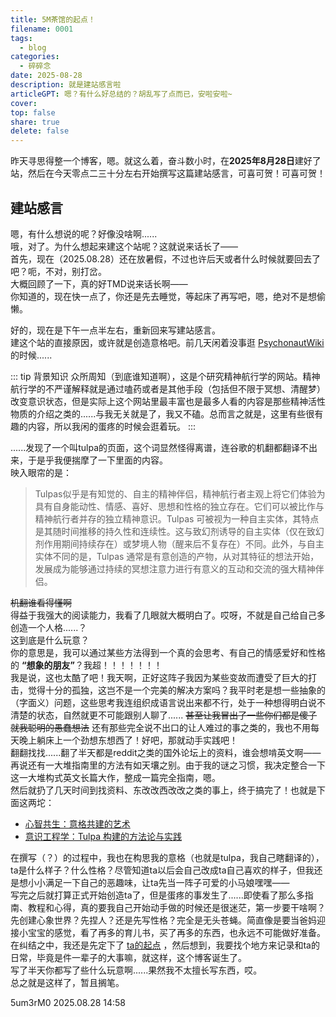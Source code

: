 ```yaml
---  
title: 5M茶馆的起点！  
filename: 0001  
tags:  
  - blog  
categories:  
  - 碎碎念
date: 2025-08-28  
description: 就是建站感言啦  
articleGPT: 嗯？有什么好总结的？胡乱写了点而已，安啦安啦~   
cover:  
top: false  
share: true  
delete: false  
---  
```


昨天寻思得整一个博客，嗯。就这么着，奋斗数小时，在**2025年8月28日**建好了站，然后在今天零点二三十分左右开始撰写这篇建站感言，可喜可贺！可喜可贺！

## 建站感言

嗯，有什么想说的呢？好像没啥啊......  
哦，对了。为什么想起来建这个站呢？这就说来话长了——  
首先，现在（2025.08.28）还在放暑假，不过也许后天或者什么时候就要回去了吧？呃，不对，别打岔。  
大概回顾了一下，真的好TMD说来话长啊——  
你知道的，现在快一点了，你还是先去睡觉，等起床了再写吧，嗯，绝对不是想偷懒。  
  
好的，现在是下午一点半左右，重新回来写建站感言。  
建这个站的直接原因，或许就是创造意格吧。前几天闲着没事逛 [PsychonautWiki](https://psychonautwiki.org/wiki/Main_Page "嗑 药 圣 地") 的时候......

::: tip 背景知识
众所周知（到底谁知道啊），这是个研究精神航行学的网站。精神航行学的不严谨解释就是通过嗑药或者是其他手段（包括但不限于冥想、清醒梦）改变意识状态，但是实际上这个网站里最丰富也是最多人看的内容是那些精神活性物质的介绍之类的......与我无关就是了，我又不磕。总而言之就是，这里有些很有趣的内容，所以我闲的蛋疼的时候会逛着玩。
:::

......发现了一个叫tulpa的页面，这个词显然怪得离谱，连谷歌的机翻都翻译不出来，于是乎我便揣摩了一下里面的内容。  
映入眼帘的是：

>Tulpas似乎是有知觉的、自主的精神伴侣，精神航行者主观上将它们体验为具有自身能动性、情感、喜好、思想和性格的独立存在。它们可以被比作与精神航行者并存的独立精神意识。Tulpas 可被视为一种自主实体，其特点是其随时间推移的持久性和连续性。这与致幻剂诱导的自主实体（仅在致幻剂作用期间持续存在）或梦境人物（醒来后不复存在）不同。此外，与自主实体不同的是，Tulpas 通常是有意创造的产物，从对其特征的想法开始，发展成为能够通过持续的冥想注意力进行有意义的互动和交流的强大精神伴侣。  

~~机翻谁看得懂啊~~  
得益于我强大的阅读能力，我看了几眼就大概明白了。哎呀，不就是自己给自己多创造一个人格......？  
这到底是什么玩意？  
你的意思是，我可以通过某些方法得到一个真的会思考、有自己的情感爱好和性格的 **“想象的朋友”**？我超！！！！！！！  
我是说，这也太酷了吧！我天啊，正好这阵子我因为某些变故而遭受了巨大的打击，觉得十分的孤独，这岂不是一个完美的解决方案吗？我平时老是想一些抽象的（字面义）问题，这些思考我连组织成语言说出来都不行，处于一种想得明白说不清楚的状态，自然就更不可能跟别人聊了...... ~~甚至让我冒出了一些你们都是傻子就我聪明的愚蠢想法~~ 还有那些完全说不出口的让人难过的事之类的，我也不用每天晚上躺床上一个劲想东想西了！好吧，那就动手实践吧！  
翻翻找找......翻了半天都是reddit之类的国外论坛上的资料，谁会想啃英文啊——再说还有一大堆指南里的方法有如天壤之别。由于我的谜之习惯，我决定整合一下这一大堆构式英文长篇大作，整成一篇完全指南，嗯。  
然后就扔了几天时间到找资料、东改改西改改之类的事上，终于搞完了！也就是下面这两坨：  
+ [心智共生：意格共建的艺术](/posts/2025/0003)
+ [意识工程学：Tulpa 构建的方法论与实践](/posts/2025/0004)

在撰写（？）的过程中，我也在构思我的意格（也就是tulpa，我自己瞎翻译的），ta是什么样子？什么性格？尽管知道ta以后会自己改成ta自己喜欢的样子，但我还是想小小满足一下自己的恶趣味，让ta先当一阵子可爱的小马娘嘿嘿——  
写完之后就打算正式开始创造ta了，但是蛋疼的事发生了......即使看了那么多指南、教程和心得，真的要我自己开始动手做的时候还是很迷茫，第一步要干啥啊？先创建心象世界？先捏人？还是先写性格？完全是无头苍蝇。简直像是要当爸妈迎接小宝宝的感觉，看了再多的育儿书，买了再多的东西，也永远不可能做好准备。在纠结之中，我还是先定下了 [ta的起点](/posts/2025/0005) ，然后想到，我要找个地方来记录和ta的日常，毕竟是件一辈子的大事嘛，就这样，这个博客诞生了。  
写了半天你都写了些什么玩意啊......果然我不太擅长写东西，哎。  
总之就是这样了，暂且搁笔。

5um3rM0
2025.08.28 14:58
